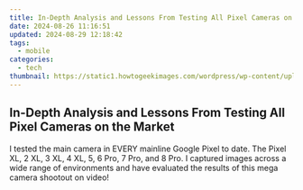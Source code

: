 ```yaml
---
title: In-Depth Analysis and Lessons From Testing All Pixel Cameras on the Market
date: 2024-08-26 11:16:51
updated: 2024-08-29 12:18:42
tags:
  - mobile
categories:
  - tech
thumbnail: https://static1.howtogeekimages.com/wordpress/wp-content/uploads/2024/08/i-tested-every-pixel-camera-thumnail.jpg
---
```


## In-Depth Analysis and Lessons From Testing All Pixel Cameras on the Market

I tested the main camera in EVERY mainline Google Pixel to date. The Pixel XL, 2 XL, 3 XL, 4 XL, 5, 6 Pro, 7 Pro, and 8 Pro. I captured images across a wide range of environments and have evaluated the results of this mega camera shootout on video!

<ins class="adsbygoogle"
     style="display:block"
     data-ad-format="autorelaxed"
     data-ad-client="ca-pub-7571918770474297"
     data-ad-slot="1223367746"></ins>



<ins class="adsbygoogle"
     style="display:block"
     data-ad-client="ca-pub-7571918770474297"
     data-ad-slot="8358498916"
     data-ad-format="auto"
     data-full-width-responsive="true"></ins>
